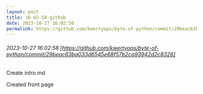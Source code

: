 ```yaml
---
layout: post
title: 16-02-58-github
date: 2023-10-27 16:02:58
permalink: https://github.com/kwertyops/byte-of-python/commit/29beac63ba033d6545e68f57b2ca93942d2c8326
---
```


###### 2023-10-27 16:02:58 [https://github.com/kwertyops/byte-of-python/commit/29beac63ba033d6545e68f57b2ca93942d2c8326]
Create intro.md

Created front page
